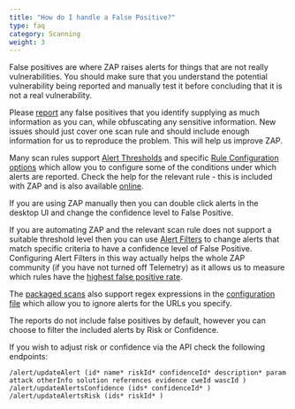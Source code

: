 ```yaml
---
title: "How do I handle a False Positive?"
type: faq
category: Scanning
weight: 3
---
```


False positives are where ZAP raises alerts for things that are not really vulnerabilities.
You should make sure that you understand the potential vulnerability being reported and manually test it before concluding that it is not a real vulnerability.

Please [report](https://github.com/zaproxy/zaproxy/issues/new?labels=bug&template=Bug_report.md) any false positives that you identify supplying as much information as you can, while obfuscating any sensitive information. New issues should just cover one scan rule and should include enough information for us to reproduce the problem. This will help us improve ZAP.

Many scan rules support [Alert Thresholds](/docs/desktop/ui/dialogs/scanpolicy/#threshold) and specific [Rule Configuration options](/docs/desktop/ui/dialogs/options/ruleconfig/) which allow you to configure some of the conditions under which alerts are reported. Check the help for the relevant rule - this is included with ZAP and is also available [online](/docs/desktop/addons/).

If you are using ZAP manually then you can double click alerts in the desktop UI and change the confidence level to False Positive.

If you are automating ZAP and the relevant scan rule does not support a suitable threshold level then you can use [Alert Filters](/docs/desktop/addons/alert-filters/) to change alerts that match specific criteria to have a confidence level of False Positive.
Configuring Alert Filters in this way actually helps the whole ZAP community (if you have not turned off Telemetry) 
as it allows us to measure which rules have the [highest false positive rate](/docs/statistics/highest-false-positives-last-month/).

The [packaged scans](/docs/docker/) also support regex expressions in the [configuration file](/docs/docker/api-scan/#configuration-file) which allow you to ignore alerts for the URLs you specify.

The reports do not include false positives by default, however you can choose to filter the included alerts by Risk or Confidence.

If you wish to adjust risk or confidence via the API check the following endpoints:
```
/alert/updateAlert (id* name* riskId* confidenceId* description* param attack otherInfo solution references evidence cweId wascId )
/alert/updateAlertsConfidence (ids* confidenceId* ) 
/alert/updateAlertsRisk (ids* riskId* ) 
```
